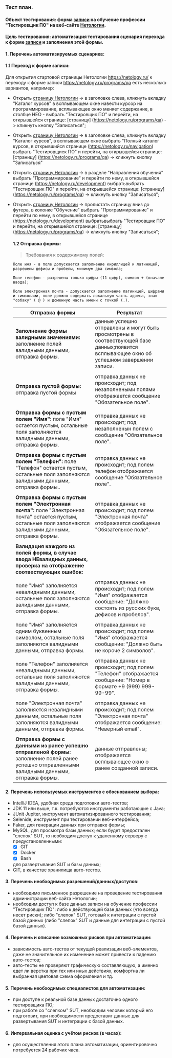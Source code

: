 ### Тест план. 

#### Объект тестирования: форма [записи](https://netology.ru/programs/qa) на обучение профессии "Тестировщик ПО" на веб-сайте [Нетологии](https://netology.ru/).
#### Цель тестирования: автоматизация тестирования сценария перехода к форме [записи](https://netology.ru/programs/qa) и заполнения этой формы.

#### 1. Перечень автоматизируемых сценариев:

 #### 1.1 Переход к форме записи:

Для открытия стартовой страницы Нетологии https://netology.ru/
к переходу к форме записи https://netology.ru/programs/qa есть несколько вариантов, например:

+ Открыть [страницу Нетологии](https://netology.ru/) -> в заголовке слева, кликнуть вкладку "Каталог курсов" в всплывающем окне навести курсор на программирование, всплывающее окно меняет содержание, в столбце НЕО - выбрать "Тестировщик ПО" и перейти, на открывшейся странице: [страницу] (https://netology.ru/programs/qa) -> кликнуть кнопку "Записаться";
 
+ Открыть [страницу Нетологии](https://netology.ru/) -> в заголовке слева, кликнуть вкладку "Каталог курсов", в всплывающем окне выбрать "Полный каталог курсов, в открывшийся странице (https://netology.ru/navigation) выбрать "Тестировщиек ПО" и перейти, на открывшейся странице: [страницу] (https://netology.ru/programs/qa) -> кликнуть кнопку "Записаться"

+ Открыть [страницу Нетологии](https://netology.ru/) -> в разделе "Направления обучения" выбрать "Программирование" и перейти по нему, в открывшейся странице (https://netology.ru/development)  выбратьвыбрать "Тестировщик ПО" и перейти, на открывшейся странице: [страницу] (https://netology.ru/programs/qa) -> кликнуть кнопку "Записаться";

 
+ Открыть [страницу Нетологии](https://netology.ru/) -> пролистать страницу вниз до футера, в колонке "Обучение" выбрать "Программирование" и перейти по нему, в открывшейся странице (https://netology.ru/development)  выбратьвыбрать "Тестировщик ПО" и перейти, на открывшейся странице: [страницу] (https://netology.ru/programs/qa) -> кликнуть кнопку "Записаться"; 


  #### 1.2 Отправка формы:
   > Требования к содержимому полей:
    
  `Поле имя - в поле допускается заполнение кириллицей и латиницей, разрешены дефисы и пробелы, минимум два символа;`
  
     `Поле телефон - разрешены только цифры (11 цифр), символ + (вначале ввода);`
    
     `Поле электронная почта - допускается заполнение латиницей, цифрами и символами, поле должно содержать локальную часть адреса, знак "собаку" ( @ ) и доменную часть имени с точкой (.).`
     
    
   | Отправка формы                                               |  Результат                                                                     |
   |--------------------------------------------------------------|--------------------------------------------------------------------------------|
   |__Заполнение формы валидными значениями:__ заполнение полей валидными данными, отправка формы.  |данные успешно отправлены и могут быть просмотрены в соотвествующей базе данных;появится всплывающее окно об успешном завершении записи.|
   |                                                              |                        |
   |__Отправка пустой формы:__ отправка пустой формы|отправка данных не происходит; под незаполнеными полями отображается сообщение "Обязательное поле".| 
   |                                                              |                                                                                        |
   |__Отправка формы с пустым полем "Имя":__ поле "Имя" остается пустым, остальные поля заполняются валидными данными, отправка формы.|отправка данных не происходит; под незаполненын полем с сообщение "Обязательное поле".|
   |                                                              |                                                                                       |
   |__Отправка формы с пустым полем "Телефон":__ поле "Телефон" остается пустым, остальные поля заполняются валидными данными, отправка формы..|отправка данных не происходит; под полем телефон отображается сообщение "Обязательное поле".|
   |                                                               |                                                                                      |
   |__Отправка формы с пустым полем "Электронная почта":__ поле "Электронная почта" остается пустым, остальные поля заполняются валидными данными, отправка формы.|отправка данных не происходит; под полем "Электронная почта" отображается сообщение "Обязательное поле".|
   |                                                               |                                                                                                |
   |__Валидация каждого из полей формы, в случае ввода НЕвалидных данных, проверка на отображение соотвествующих ошибок:__|                                     |
   |                                              |                                              |
   |поле "Имя" заполняется невалидными данными, остальные поля заполняются валидными данными, отправка формы.|отправка данных не происходит; под полем "Имя" отображается сообщение: "Должно состоять из русских букв, дефисов и пробелов".|
   |                                              |                                                |
   |поле "Имя" заполняется одним буквенным символом, остальные поля заполняются валидными данными, отправка формы.|отправка данных не происходит; под полем "Имя" отображается сообщение: "Должно быть не короче 2 символов".|
   |                                              |                                                 |
   |поле "Телефон" заполняется невалидными данными, остальные поля заполняются валидными данными, отправка формы.|отправка данных не происходит; под полем "Телефон" отображается сообщение: "Номер в формате +9 (999) 999-99-99".|
   |                                                 |                                                  |
   |поле "Электронная почта" заполняется невалидными данными, остальные поля заполняются валидными данными, отправка формы.|отправка данных не происходит; под полем "Электронная почта" отображается сообщение: "Неверный email".|
   |                                                 |                                                  |
   |__Отправка формы с данными из ранее успешно отправленой формы:__ заполнение полей ранее успешно отправленными валидными данными,  отправка формы.|данные отправлены; отображается всплывающее окно о ранее созданной записи.| 

 
#### 2. Перечень используемых инструментов с обоснованием выбора:
 
+ IntelliJ IDEA, удобная среда подготовки авто-тестов;
+ JDK 11 или выше, т.к. потребуются инструменты работающие с Java;
+ JUnit Jupiter, инструмент автоматизированного тестирования;
+ Selenide, инструмент при тестировании веб-интерфейса;
+ Faker, для генерации данных при отправке формы;
+ MySQL, для просмотра базы данных;
  если будет предостален "слепок" SUT, то необходим доступ к удаленному серверу с предустановленными:
  - [x] GIT
  - [x] Docker
  - [x] Bash
   
  для развертывания SUT и базы данных;
+ GIT, в качестве хранилища авто-тестов.
 
#### 3. Перечень необходимых разрешений/данных/доступов:
+ необходимо письменное разрешение на проведение тестирования администрации веб-сайта Нетологии;
+ необходим доступ к базе данных записи на обучение профессии "Тестировщик ПО":
  либо к действующей базе данных (что всегда несет риски);
  либо "слепок" SUT, готовый к интеграции с пустой базой данных (либо "слепок" SUT и данные для интеграции с пустой базой данных).
  
#### 4. Перечень и описание возможных рисков при автоматизации:
+ зависимость авто-тестов от текущей реализации веб-элементов, даже не значительное их изменение может привести к падению авто-тестов;
+ авто-тесты не проверяют графическую составляющую, а именно едет ли верстка при тех или иных действиях, комфортна ли выбранная цветовая схема оформления и тд.

#### 5. Перечень необходимых специалистов для автоматизации:
+ при доступе к реальной базе данных достаточно одного тестировщика ПО;
+ при работе со "слепком" SUT, необходим человек который его подготовит, при необходимости предоставит данные для развертывания SUT и интеграции с базой данных.

#### 6. Интервальная оценка с учётом рисков (в часах):
+ для осуществления этого плана автоматизации, ориентировочно потребуется 24 рабочих часа.
